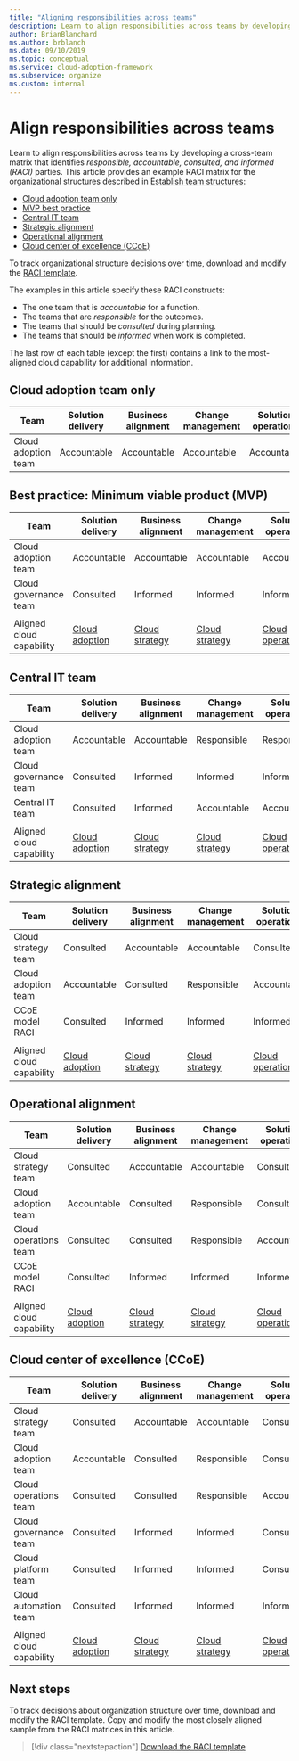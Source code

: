 ```yaml
---
title: "Aligning responsibilities across teams"
description: Learn to align responsibilities across teams by developing a cross-team matrix that identifies responsible, accountable, consulted, and informed (RACI) parties.
author: BrianBlanchard
ms.author: brblanch
ms.date: 09/10/2019
ms.topic: conceptual
ms.service: cloud-adoption-framework
ms.subservice: organize
ms.custom: internal
---
```


# Align responsibilities across teams

Learn to align responsibilities across teams by developing a cross-team matrix that identifies _responsible, accountable, consulted, and informed (RACI)_ parties. This article provides an example RACI matrix for the organizational structures described in [Establish team structures](./organization-structures.md):

- [Cloud adoption team only](#cloud-adoption-team-only)
- [MVP best practice](#best-practice-minimum-viable-product-mvp)
- [Central IT team](#central-it-team)
- [Strategic alignment](#strategic-alignment)
- [Operational alignment](#operational-alignment)
- [Cloud center of excellence (CCoE)](#cloud-center-of-excellence-ccoe)

To track organizational structure decisions over time, download and modify the [RACI template](https://raw.githubusercontent.com/microsoft/CloudAdoptionFramework/master/organize/raci-template.xlsx).

The examples in this article specify these RACI constructs:

- The one team that is _accountable_ for a function.
- The teams that are _responsible_ for the outcomes.
- The teams that should be _consulted_ during planning.
- The teams that should be _informed_ when work is completed.

The last row of each table (except the first) contains a link to the most-aligned cloud capability for additional information.

## Cloud adoption team only

| Team | Solution delivery | Business alignment | Change management | Solution operations | Governance  | Platform maturity | Platform operations | Platform automation |
| ------------------- | ----------------- | ------------------ | ----------------- | ------------------- | ----------- | ----------------- | ------------------- | ------------------- |
| Cloud adoption team | Accountable       | Accountable        | Accountable       | Accountable         | Accountable | Accountable       | Accountable         | Accountable         |

## Best practice: Minimum viable product (MVP)

| Team | Solution delivery                     | Business alignment                    | Change management                     | Solution operations                       | Governance                                                                        | Platform maturity                                                             | Platform operations                                                           | Platform automation                                                               |
| ------------------------ | ------------------------------------- | ------------------------------------- | ------------------------------------- | ----------------------------------------- | --------------------------------------------------------------------------------- | ----------------------------------------------------------------------------- | ----------------------------------------------------------------------------- | --------------------------------------------------------------------------------- |
| Cloud adoption team      | Accountable                           | Accountable                           | Accountable                           | Accountable                               | Consulted                                                                         | Consulted                                                                     | Consulted                                                                     | Informed                                                                          |
| Cloud governance team    | Consulted                             | Informed                              | Informed                              | Informed                                  | Accountable                                                                       | Accountable                                                                   | Accountable                                                                   | Accountable                                                                       |
|                          |                                       |                                       |                                       |                                           |                                                                                   |                                                                               |                                                                               |                                                                                   |
| Aligned cloud capability | [Cloud adoption](./cloud-adoption.md) | [Cloud strategy](./cloud-strategy.md) | [Cloud strategy](./cloud-strategy.md) | [Cloud operations](./cloud-operations.md) | [CCoE](./cloud-center-of-excellence.md) and [cloud governance](./cloud-governance.md) | [CCoE](./cloud-center-of-excellence.md) - [cloud platform](./cloud-platform.md) | [CCoE](./cloud-center-of-excellence.md) and [cloud platform](./cloud-platform.md) | [CCoE](./cloud-center-of-excellence.md) and [cloud automation](./cloud-automation.md) |

## Central IT team

| Team | Solution delivery                     | Business alignment                    | Change management                     | Solution operations                       | Governance                                | Platform maturity             | Platform operations           | Platform automation           |
| ------------------------ | ------------------------------------- | ------------------------------------- | ------------------------------------- | ----------------------------------------- | ----------------------------------------- | ----------------------------- | ----------------------------- | ----------------------------- |
| Cloud adoption team      | Accountable                           | Accountable                           | Responsible                           | Responsible                               | Informed                                  | Informed                      | Informed                      | Informed                      |
| Cloud governance team    | Consulted                             | Informed                              | Informed                              | Informed                                  | Accountable                               | Consulted                     | Responsible                   | Informed                      |
| Central IT team               | Consulted                             | Informed                              | Accountable                           | Accountable                               | Responsible                               | Accountable                   | Accountable                   | Accountable                   |
|                          |                                       |                                       |                                       |                                           |                                           |                               |                               |                               |
| Aligned cloud capability | [Cloud adoption](./cloud-adoption.md) | [Cloud strategy](./cloud-strategy.md) | [Cloud strategy](./cloud-strategy.md) | [Cloud operations](./cloud-operations.md) | [Cloud governance](./cloud-governance.md) | [Central IT team](./central-it.md) | [Central IT team](./central-it.md) | [Central IT team](./central-it.md) |

## Strategic alignment

| Team | Solution delivery                     | Business alignment                    | Change management                     | Solution operations                       | Governance                                                                        | Platform maturity                                                             | Platform operations                                                           | Platform automation                                                               |
| ------------------------ | ------------------------------------- | ------------------------------------- | ------------------------------------- | ----------------------------------------- | --------------------------------------------------------------------------------- | ----------------------------------------------------------------------------- | ----------------------------------------------------------------------------- | --------------------------------------------------------------------------------- |
| Cloud strategy team      | Consulted                             | Accountable                           | Accountable                           | Consulted                                 | Consulted                                                                         | Informed                                                                      | Informed                                                                      | Informed                                                                          |
| Cloud adoption team      | Accountable                           | Consulted                             | Responsible                           | Accountable                               | Informed                                                                          | Informed                                                                      | Informed                                                                      | Informed                                                                          |
| CCoE model RACI          | Consulted                             | Informed                              | Informed                              | Informed                                  | Accountable                                                                       | Accountable                                                                   | Accountable                                                                   | Accountable                                                                       |
|                          |                                       |                                       |                                       |                                           |                                                                                   |                                                                               |                                                                               |                                                                                   |
| Aligned cloud capability | [Cloud adoption](./cloud-adoption.md) | [Cloud strategy](./cloud-strategy.md) | [Cloud strategy](./cloud-strategy.md) | [Cloud operations](./cloud-operations.md) | [CCoE](./cloud-center-of-excellence.md) and [cloud governance](./cloud-governance.md) | [CCoE](./cloud-center-of-excellence.md) and [cloud platform](./cloud-platform.md) | [CCoE](./cloud-center-of-excellence.md) and [cloud platform](./cloud-platform.md) | [CCoE](./cloud-center-of-excellence.md) and [cloud automation](./cloud-automation.md) |

## Operational alignment

| Team | Solution delivery                     | Business alignment                    | Change management                     | Solution operations                       | Governance                                                                        | Platform maturity                                                             | Platform operations                                                           | Platform automation                                                               |
| ------------------------ | ------------------------------------- | ------------------------------------- | ------------------------------------- | ----------------------------------------- | --------------------------------------------------------------------------------- | ----------------------------------------------------------------------------- | ----------------------------------------------------------------------------- | --------------------------------------------------------------------------------- |
| Cloud strategy team      | Consulted                             | Accountable                           | Accountable                           | Consulted                                 | Consulted                                                                         | Informed                                                                      | Informed                                                                      | Informed                                                                          |
| Cloud adoption team      | Accountable                           | Consulted                             | Responsible                           | Consulted                                 | Informed                                                                          | Informed                                                                      | Informed                                                                      | Informed                                                                          |
| Cloud operations team    | Consulted                             | Consulted                             | Responsible                           | Accountable                               | Consulted                                                                         | Informed                                                                      | Accountable                                                                   | Consulted                                                                         |
| CCoE model RACI          | Consulted                             | Informed                              | Informed                              | Informed                                  | Accountable                                                                       | Accountable                                                                   | Responsible                                                                   | Accountable                                                                       |
|                          |                                       |                                       |                                       |                                           |                                                                                   |                                                                               |                                                                               |                                                                                   |
| Aligned cloud capability | [Cloud adoption](./cloud-adoption.md) | [Cloud strategy](./cloud-strategy.md) | [Cloud strategy](./cloud-strategy.md) | [Cloud operations](./cloud-operations.md) | [CCoE](./cloud-center-of-excellence.md) and [cloud governance](./cloud-governance.md) | [CCoE](./cloud-center-of-excellence.md) and [cloud platform](./cloud-platform.md) | [CCoE](./cloud-center-of-excellence.md) and [cloud platform](./cloud-platform.md) | [CCoE](./cloud-center-of-excellence.md) and [cloud automation](./cloud-automation.md) |

## Cloud center of excellence (CCoE)

| Team | Solution delivery                     | Business alignment                    | Change management                     | Solution operations                       | Governance                                                                        | Platform maturity                                                             | Platform operations                                                           | Platform automation                                                               |
| ------------------------ | ------------------------------------- | ------------------------------------- | ------------------------------------- | ----------------------------------------- | --------------------------------------------------------------------------------- | ----------------------------------------------------------------------------- | ----------------------------------------------------------------------------- | --------------------------------------------------------------------------------- |
| Cloud strategy team      | Consulted                             | Accountable                           | Accountable                           | Consulted                                 | Consulted                                                                         | Informed                                                                      | Informed                                                                      | Informed                                                                          |
| Cloud adoption team      | Accountable                           | Consulted                             | Responsible                           | Consulted                                 | Informed                                                                          | Informed                                                                      | Informed                                                                      | Informed                                                                          |
| Cloud operations team    | Consulted                             | Consulted                             | Responsible                           | Accountable                               | Consulted                                                                         | Informed                                                                      | Accountable                                                                   | Consulted                                                                         |
| Cloud governance team    | Consulted                             | Informed                              | Informed                              | Consulted                                 | Accountable                                                                       | Consulted                                                                     | Responsible                                                                   | Informed                                                                          |
| Cloud platform team      | Consulted                             | Informed                              | Informed                              | Consulted                                 | Consulted                                                                         | Accountable                                                                   | Responsible                                                                   | Responsible                                                                       |
| Cloud automation team    | Consulted                             | Informed                              | Informed                              | Informed                                  | Consulted                                                                         | Responsible                                                                   | Responsible                                                                   | Accountable                                                                       |
|                          |                                       |                                       |                                       |                                           |                                                                                   |                                                                               |                                                                               |                                                                                   |
| Aligned cloud capability | [Cloud adoption](./cloud-adoption.md) | [Cloud strategy](./cloud-strategy.md) | [Cloud strategy](./cloud-strategy.md) | [Cloud operations](./cloud-operations.md) | [CCoE](./cloud-center-of-excellence.md) and [cloud governance](./cloud-governance.md) | [CCoE](./cloud-center-of-excellence.md) and [cloud platform](./cloud-platform.md) | [CCoE](./cloud-center-of-excellence.md) and [cloud platform](./cloud-platform.md) | [CCoE](./cloud-center-of-excellence.md) and [cloud automation](./cloud-automation.md) |

## Next steps

To track decisions about organization structure over time, download and modify the RACI template. Copy and modify the most closely aligned sample from the RACI matrices in this article.

> [!div class="nextstepaction"]
> [Download the RACI template](https://raw.githubusercontent.com/microsoft/CloudAdoptionFramework/master/organize/raci-template.xlsx)
